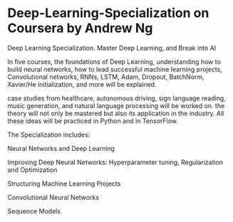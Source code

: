 # Deep-Learning-Specialization on Coursera by Andrew Ng
Deep Learning Specialization. Master Deep Learning, and Break into AI

In five courses, the foundations of Deep Learning, understanding how to build neural networks, how to lead successful machine learning projects, Convolutional networks, RNNs, LSTM, Adam, Dropout, BatchNorm, Xavier/He initialization, and more will be explained.

case studies from healthcare, autonomous driving, sign language reading, music generation, and natural language processing will be worked on. the theory will not only be mastered but also its application in the industry. All these ideas will be practiced in Python and in TensorFlow.

The Specialization includes:

Neural Networks and Deep Learning

Improving Deep Neural Networks: Hyperparameter tuning, Regularization and Optimization

Structuring Machine Learning Projects

Convolutional Neural Networks

Sequence Models



